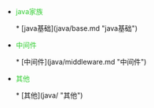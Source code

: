 * <p style="color:limegreen">java家族</p>
    * [java基础](java/base.md "java基础")
* <p style="color:limegreen">中间件</p>
    * [中间件](java/middleware.md "中间件")
* <p style="color:limegreen">其他</p>
    * [其他](java/ "其他")

